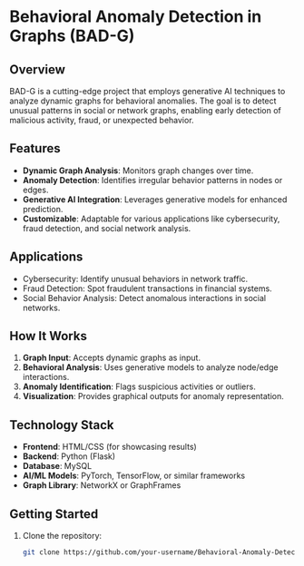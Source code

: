 # Behavioral Anomaly Detection in Graphs (BAD-G)

## Overview
BAD-G is a cutting-edge project that employs generative AI techniques to analyze dynamic graphs for behavioral anomalies. The goal is to detect unusual patterns in social or network graphs, enabling early detection of malicious activity, fraud, or unexpected behavior.

## Features
- **Dynamic Graph Analysis**: Monitors graph changes over time.
- **Anomaly Detection**: Identifies irregular behavior patterns in nodes or edges.
- **Generative AI Integration**: Leverages generative models for enhanced prediction.
- **Customizable**: Adaptable for various applications like cybersecurity, fraud detection, and social network analysis.

## Applications
- Cybersecurity: Identify unusual behaviors in network traffic.
- Fraud Detection: Spot fraudulent transactions in financial systems.
- Social Behavior Analysis: Detect anomalous interactions in social networks.

## How It Works
1. **Graph Input**: Accepts dynamic graphs as input.
2. **Behavioral Analysis**: Uses generative models to analyze node/edge interactions.
3. **Anomaly Identification**: Flags suspicious activities or outliers.
4. **Visualization**: Provides graphical outputs for anomaly representation.

## Technology Stack
- **Frontend**: HTML/CSS (for showcasing results)
- **Backend**: Python (Flask)
- **Database**: MySQL
- **AI/ML Models**: PyTorch, TensorFlow, or similar frameworks
- **Graph Library**: NetworkX or GraphFrames

## Getting Started
1. Clone the repository:
   ```bash
   git clone https://github.com/your-username/Behavioral-Anomaly-Detection-in-Graphs.git
